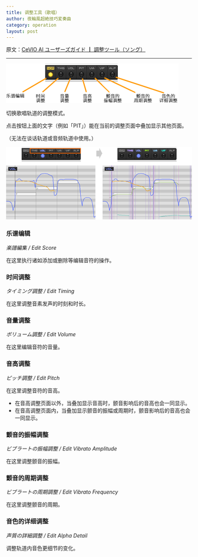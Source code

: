 ```yaml
---
title: 调整工具（歌唱）
author: 夜輪風超絶技巧変奏曲
category: operation
layout: post
---
```

原文：[CeVIO AI ユーザーズガイド ┃ 調整ツール（ソング）](https://cevio.jp/guide/cevio_ai/operation/adjusttool/)

---

![adjust tool](images/2.7.1.png)

切换歌唱轨道的调整模式。

点击按钮上面的文字（例如「PIT」）能在当前的调整页面中叠加显示其他页面。

（无法在谈话轨道或音频轨道中使用。）

![overlay item](images/2.7.2.png)

### 乐谱编辑

*楽譜編集 / Edit Score*

在这里执行诸如添加或删除等编辑音符的操作。

### 时间调整

*タイミング調整 / Edit Timing*

在这里调整音素发声的时刻和时长。

### 音量调整

*ボリューム調整 / Edit Volume*

在这里编辑音符的音量。

### 音高调整

*ピッチ調整 / Edit Pitch*

在这里调整音符的音高。

* 在音高调整页面以外，当叠加显示音高时，颤音影响后的音高也会一同显示。
* 在音高调整页面内，当叠加显示颤音的振幅或周期时，颤音影响后的音高也会一同显示。

### 颤音的振幅调整

*ビブラートの振幅調整 / Edit Vibrato Amplitude*

在这里调整颤音的振幅。

### 颤音的周期调整

*ビブラートの周期調整 / Edit Vibrato Frequency*

在这里调整颤音的周期。

### 音色的详细调整

*声質の詳細調整 / Edit Alpha Detail*

调整轨道内音色更细节的变化。
